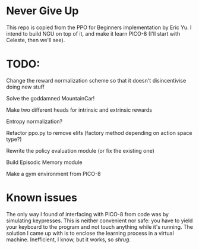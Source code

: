 # Never Give Up

This repo is copied from the PPO for Beginners implementation by Eric Yu. I intend to build NGU on top of it, and make it learn PICO-8 (I'll start with Celeste, then we'll see).

# TODO:

Change the reward normalization scheme so that it doesn't disincentivise doing new stuff

Solve the goddamned MountainCar!

Make two different heads for intrinsic and extrinsic rewards

Entropy normalization?

Refactor ppo.py to remove elifs (factory method depending on action space type?)

Rewrite the policy evaluation module (or fix the existing one)

Build Episodic Memory module
    
Make a gym environment from PICO-8

# Known issues

The only way I found of interfacing with PICO-8 from code was by simulating keypresses. This is neither convenient nor safe: you have to yield your keyboard to the program and not touch anything while it's running. The solution I came up with is to enclose the learning process in a virtual machine. Inefficient, I know, but it works, so *shrug*.
